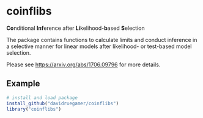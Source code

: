 # coinflibs
**Co**nditional **Inf**erence after **Li**kelihood-**b**ased **S**election

The package contains functions to calculate limits and conduct inference in a selective manner for linear models after likelihood- or test-based model selection. 

Please see https://arxiv.org/abs/1706.09796 for more details.

## Example
 
```R
# install and load package
install_github("davidruegamer/coinflibs")
library("coinflibs")


```
